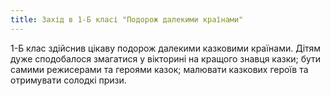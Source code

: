 ```yaml
---
title: Захід в 1-Б класі "Подорож далекими країнами"
---
```


1-Б клас здійснив цікаву подорож далекими казковими країнами. Дітям дуже сподобалося змагатися у вікторині на кращого знавця казки; бути самими режисерами та героями казок; малювати казкових героїв та отримувати солодкі призи.

<slideshow id="_/72157666482230315" />

